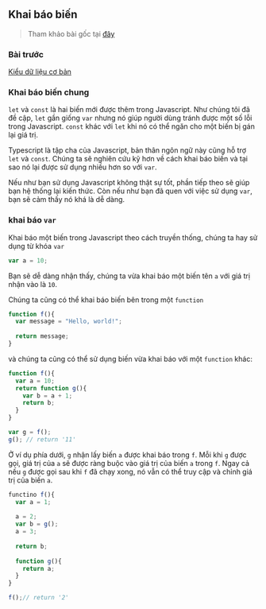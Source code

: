 
## Khai báo biến

>Tham khảo bài gốc tại [đây](https://www.typescriptlang.org/docs/handbook/variable-declarations.html)

### Bài trước

[Kiểu dữ liệu cơ bản](document/chap1.md)

### Khai báo biến chung

`let` và `const` là hai biến mới được thêm trong Javascript. Như chúng tôi đã đề cập, `let` gần giống `var` nhưng nó giúp người dùng tránh được một số lỗi trong Javascript. `const` khác với `let` khi nó có thể ngăn cho một biến bị gán lại giá trị.

Typescript là tập cha của Javascript, bản thân ngôn ngữ này cũng hỗ trợ `let` và `const`. Chúng ta sẽ nghiên cứu kỹ hơn về cách khai báo biến và tại sao nó lại được sử dụng nhiều hơn so với `var`.

Nếu như bạn sử dụng Javascript không thật sự tốt, phần tiếp theo sẽ giúp bạn hệ thống lại kiến thức. Còn nếu như bạn đã quen với việc sử dụng
`var`, bạn sẽ cảm thấy nó khá là dễ dàng.

### khai báo `var`

Khai báo một biến trong Javascript theo cách truyền thống, chúng ta hay sử dụng từ khóa `var`

```javascript
var a = 10;
```

Bạn sẽ dễ dàng nhận thấy, chúng ta vừa khai báo một biến tên `a` với giá trị nhận vào là `10`.

Chúng ta cũng có thể khai báo biến bên trong một `function`

```javascript
function f(){
  var message = "Hello, world!";
  
  return message;
}
```

và chúng ta cũng có thể sử dụng biến vừa khai báo với một `function` khác:

```javascript
function f(){
  var a = 10;
  return function g(){
    var b = a + 1;
    return b;
  }
}

var g = f();
g(); // return '11'
```

Ở ví dụ phía dưới, `g` nhận lấy biến `a` được khai báo trong `f`. Mỗi khi `g` được gọi, giá trị của `a` sẽ được ràng buộc vào giá trị của biến `a` trong `f`. Ngay cả nếu `g` được gọi sau khi `f` đã chạy xong, nó vẫn có thể truy cập và chỉnh giá trị của biến `a`.

```javascript
functino f(){
  var a = 1;
  
  a = 2;
  var b = g();
  a = 3;
  
  return b;
  
  function g(){
    return a;
  }
}

f();// return '2'
```






